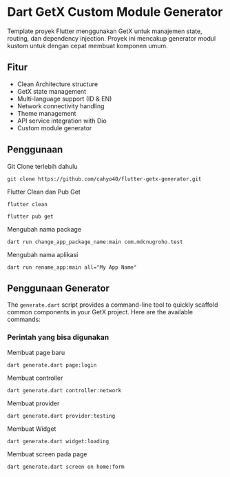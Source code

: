 # Dart GetX Custom Module Generator

Template proyek Flutter menggunakan GetX untuk manajemen state, routing, dan dependency injection. Proyek ini mencakup generator modul kustom untuk dengan cepat membuat komponen umum.

## Fitur

- Clean Architecture structure
- GetX state management
- Multi-language support (ID & EN)
- Network connectivity handling
- Theme management
- API service integration with Dio
- Custom module generator

## Penggunaan

Git Clone terlebih dahulu

```
git clone https://github.com/cahyo40/flutter-getx-generator.git
```

Flutter Clean dan Pub Get

```
flutter clean
```

```
flutter pub get
```

Mengubah nama package

```
dart run change_app_package_name:main com.mdcnugroho.test
```

Mengubah nama aplikasi

```
dart run rename_app:main all="My App Name"
```

## Penggunaan Generator

The `generate.dart` script provides a command-line tool to quickly scaffold common components in your GetX project. Here are the available commands:

### Perintah yang bisa digunakan

Membuat page baru

```
dart generate.dart page:login
```

Membuat controller

```
dart generate.dart controller:network
```

Membuat provider

```
dart generate.dart provider:testing
```

Membuat Widget

```
dart generate.dart widget:loading
```

Membuat screen pada page

```
dart generate.dart screen on home:form
```
